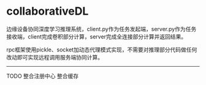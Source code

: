 # collaborativeDL
边缘设备协同深度学习推理系统，client.py作为任务发起端，server.py作为任务接收端，client完成卷积部分计算，server完成全连接部分计算并返回结果。

rpc框架使用pickle、socket加动态代理模式实现，不需要对推理部分代码做任何改动即可实现远程调用服务端协同计算。
***
TODO
整合注册中心
整合缓存
